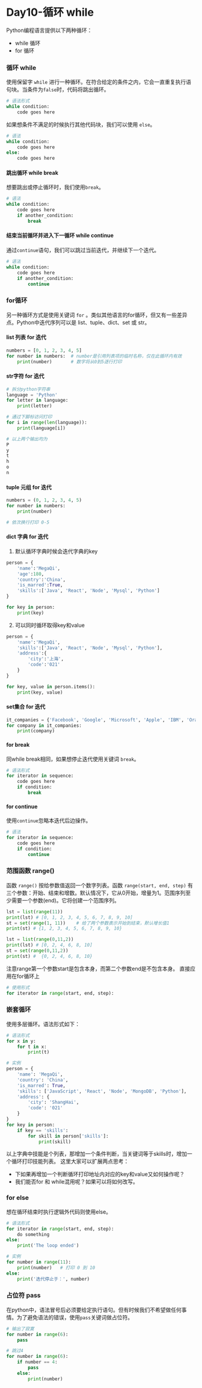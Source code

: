 # Day10-循环 while

Python编程语言提供以下两种循环：
- while 循环
- for 循环

### 循环 while
使用保留字 `while` 进行一种循环。在符合给定的条件之内，它会一直重复执行语句块。当条件为`false`时，代码将跳出循环。
```python
# 语法形式
while condition:
    code goes here
```
如果想条件不满足的时候执行其他代码块，我们可以使用 `else`。
```python
# 语法
while condition:
    code goes here
else:
    code goes here
```
#### 跳出循环 while break
想要跳出或停止循环时，我们使用`break`。
```python
# 语法
while condition:
    code goes here
    if another_condition:
        break
```
#### 结束当前循环并进入下一循环 while continue
通过`continue`语句，我们可以跳过当前迭代，并继续下一个迭代。
```python
# 语法
while condition:
    code goes here
    if another_condition:
        continue
```
### for循环
另一种循环方式是使用关键词 `for` 。类似其他语言的for循环，但又有一些差异点。Python中迭代序列可以是 list、tuple、dict、set 或 str。
#### list 列表 for 迭代
```python
numbers = [0, 1, 2, 3, 4, 5]
for number in numbers:  # number是引用列表项的临时名称，仅在此循环内有效
    print(number)       # 数字将从0到5逐行打印
```
#### str字符 for 迭代
```python
# 拆分python字符串
language = 'Python'
for letter in language:
    print(letter)

# 通过下脚标访问打印
for i in range(len(language)):
    print(language[i])

# 以上两个输出均为
P
y
t
h
o
n
```
#### tuple 元组 for 迭代
```python
numbers = (0, 1, 2, 3, 4, 5)
for number in numbers:
    print(number)

# 依次换行打印 0-5
```
#### dict 字典 for 迭代
1. 默认循环字典时候会迭代字典的key
```python
person = {
    'name':'MegaQi',
    'age':180,
    'country':'China',
    'is_marred':True,
    'skills':['Java', 'React', 'Node', 'Mysql', 'Python']
}

for key in person:
    print(key)
```
2. 可以同时循环取得key和value
```python
person = {
    'name':'MegaQi',
    'skills':['Java', 'React', 'Node', 'Mysql', 'Python'],
    'address':{
        'city':'上海',
        'code':'021'
    }
}

for key, value in person.items():
    print(key, value)
```
#### set集合 for 迭代 
```python
it_companies = {'Facebook', 'Google', 'Microsoft', 'Apple', 'IBM', 'Oracle', 'Amazon'}
for company in it_companies:
    print(company)
```
#### for break
同while break相同，如果想停止迭代使用关键词 `break`。
```python
# 语法形式
for iterator in sequence:
    code goes here
    if condition:
        break
```
#### for continue
使用`continue`忽略本迭代后边操作。
```python
# 语法
for iterator in sequence:
    code goes here
    if condition:
        continue
```
### 范围函数 range()
函数 `range()` 按给参数值返回一个数字列表。函数 `range(start, end, step)` 有三个参数：开始、结束和增数。默认情况下，它从0开始，增量为1。范围序列至少需要一个参数(end)。它将创建一个范围序列。
```python
lst = list(range(11)) 
print(lst) # [0, 1, 2, 3, 4, 5, 6, 7, 8, 9, 10]
st = set(range(1, 11))    # 给了两个参数表示开始到结束，默认增长值1
print(st) # {1, 2, 3, 4, 5, 6, 7, 8, 9, 10}

lst = list(range(0,11,2))
print(lst) # [0, 2, 4, 6, 8, 10]
st = set(range(0,11,2))
print(st) #  {0, 2, 4, 6, 8, 10}
```
注意range第一个参数start是包含本身，而第二个参数end是不包含本身。
直接应用在for循环上
```python
# 使用形式
for iterator in range(start, end, step):
```
### 嵌套循环
使用多层循环。语法形式如下：
```python
# 语法形式
for x in y:
    for t in x:
        print(t)

# 实例 
person = {
    'name': 'MegaQi',
    'country': 'China',
    'is_marred': True,
    'skills': ['JavaScript', 'React', 'Node', 'MongoDB', 'Python'],
    'address': {
        'city': 'ShangHai',
        'code': '021'
    }
}
for key in person:
    if key == 'skills':
        for skill in person['skills']:
            print(skill)
```
以上字典中技能是个列表，那增加一个条件判断，当关键词等于skills时，增加一个循环打印技能列表。
这里大家可以扩展两点思考：
- 下如果再增加一个判断循环打印地址内对应的key和value又如何操作呢？
- 我们能否for 和 while混用呢？如果可以将如何改写。

### for else
想在循环结束时执行逻辑外代码则使用else。
```python
# 语法形式
for iterator in range(start, end, step):
    do something
else:
    print('The loop ended')

# 实例
for number in range(11):
    print(number)   # 打印 0 到 10
else:
    print('迭代停止于：', number)
```
### 占位符 pass
在python中，语法冒号后必须要给定执行语句。但有时候我们不希望做任何事情。为了避免语法的错误，使用`pass`关键词做占位符。
```python
# 输出了寂寞
for number in range(6):
    pass

# 跳过4
for number in range(6):
    if number == 4:
        pass
    else:
        print(number)
```

